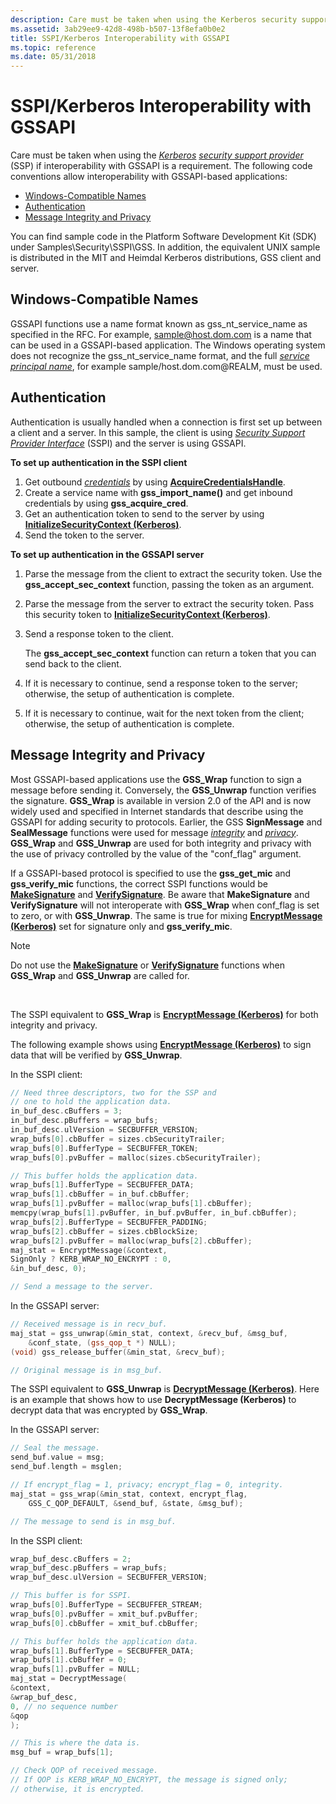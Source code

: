 ```yaml
---
description: Care must be taken when using the Kerberos security support provider (SSP) if interoperability with GSSAPI is a requirement.
ms.assetid: 3ab29ee9-42d8-498b-b507-13f8efa0b0e2
title: SSPI/Kerberos Interoperability with GSSAPI
ms.topic: reference
ms.date: 05/31/2018
---
```


# SSPI/Kerberos Interoperability with GSSAPI

Care must be taken when using the [*Kerberos*](../secgloss/k-gly.md) [*security support provider*](../secgloss/s-gly.md) (SSP) if interoperability with GSSAPI is a requirement. The following code conventions allow interoperability with GSSAPI-based applications:

-   [Windows-Compatible Names](#windows-compatible-names)
-   [Authentication](#authentication)
-   [Message Integrity and Privacy](#message-integrity-and-privacy)

You can find sample code in the Platform Software Development Kit (SDK) under Samples\\Security\\SSPI\\GSS. In addition, the equivalent UNIX sample is distributed in the MIT and Heimdal Kerberos distributions, GSS client and server.

## Windows-Compatible Names

GSSAPI functions use a name format known as gss\_nt\_service\_name as specified in the RFC. For example, sample@host.dom.com is a name that can be used in a GSSAPI-based application. The Windows operating system does not recognize the gss\_nt\_service\_name format, and the full [*service principal name*](../secgloss/s-gly.md), for example sample/host.dom.com@REALM, must be used.

## Authentication

Authentication is usually handled when a connection is first set up between a client and a server. In this sample, the client is using [*Security Support Provider Interface*](../secgloss/s-gly.md) (SSPI) and the server is using GSSAPI.

**To set up authentication in the SSPI client**

1.  Get outbound [*credentials*](../secgloss/c-gly.md) by using [**AcquireCredentialsHandle**](/windows/win32/api/sspi/nf-sspi-acquirecredentialshandlea).
2.  Create a service name with **gss\_import\_name()** and get inbound credentials by using **gss\_acquire\_cred**.
3.  Get an authentication token to send to the server by using [**InitializeSecurityContext (Kerberos)**](/windows/win32/api/sspi/nf-sspi-initializesecuritycontexta).
4.  Send the token to the server.

**To set up authentication in the GSSAPI server**

1.  Parse the message from the client to extract the security token. Use the **gss\_accept\_sec\_context** function, passing the token as an argument.
2.  Parse the message from the server to extract the security token. Pass this security token to [**InitializeSecurityContext (Kerberos)**](/windows/win32/api/sspi/nf-sspi-initializesecuritycontexta).
3.  Send a response token to the client.

    The **gss\_accept\_sec\_context** function can return a token that you can send back to the client.

4.  If it is necessary to continue, send a response token to the server; otherwise, the setup of authentication is complete.
5.  If it is necessary to continue, wait for the next token from the client; otherwise, the setup of authentication is complete.

## Message Integrity and Privacy

Most GSSAPI-based applications use the **GSS\_Wrap** function to sign a message before sending it. Conversely, the **GSS\_Unwrap** function verifies the signature. **GSS\_Wrap** is available in version 2.0 of the API and is now widely used and specified in Internet standards that describe using the GSSAPI for adding security to protocols. Earlier, the GSS **SignMessage** and **SealMessage** functions were used for message [*integrity*](../secgloss/i-gly.md) and [*privacy*](../secgloss/p-gly.md). **GSS\_Wrap** and **GSS\_Unwrap** are used for both integrity and privacy with the use of privacy controlled by the value of the "conf\_flag" argument.

If a GSSAPI-based protocol is specified to use the **gss\_get\_mic** and **gss\_verify\_mic** functions, the correct SSPI functions would be [**MakeSignature**](/windows/desktop/api/Sspi/nf-sspi-makesignature) and [**VerifySignature**](/windows/desktop/api/Sspi/nf-sspi-verifysignature). Be aware that **MakeSignature** and **VerifySignature** will not interoperate with **GSS\_Wrap** when conf\_flag is set to zero, or with **GSS\_Unwrap**. The same is true for mixing [**EncryptMessage (Kerberos)**](/windows/win32/api/sspi/nf-sspi-encryptmessage) set for signature only and **gss\_verify\_mic**.

> [!Note]  
> Do not use the [**MakeSignature**](/windows/desktop/api/Sspi/nf-sspi-makesignature) or [**VerifySignature**](/windows/desktop/api/Sspi/nf-sspi-verifysignature) functions when **GSS\_Wrap** and **GSS\_Unwrap** are called for.

 

The SSPI equivalent to **GSS\_Wrap** is [**EncryptMessage (Kerberos)**](/windows/win32/api/sspi/nf-sspi-encryptmessage) for both integrity and privacy.

The following example shows using [**EncryptMessage (Kerberos)**](/windows/win32/api/sspi/nf-sspi-encryptmessage) to sign data that will be verified by **GSS\_Unwrap**.

In the SSPI client:


```C++
// Need three descriptors, two for the SSP and
// one to hold the application data. 
in_buf_desc.cBuffers = 3;
in_buf_desc.pBuffers = wrap_bufs;
in_buf_desc.ulVersion = SECBUFFER_VERSION;
wrap_bufs[0].cbBuffer = sizes.cbSecurityTrailer;
wrap_bufs[0].BufferType = SECBUFFER_TOKEN;
wrap_bufs[0].pvBuffer = malloc(sizes.cbSecurityTrailer);

// This buffer holds the application data.
wrap_bufs[1].BufferType = SECBUFFER_DATA;
wrap_bufs[1].cbBuffer = in_buf.cbBuffer;
wrap_bufs[1].pvBuffer = malloc(wrap_bufs[1].cbBuffer);
memcpy(wrap_bufs[1].pvBuffer, in_buf.pvBuffer, in_buf.cbBuffer);
wrap_bufs[2].BufferType = SECBUFFER_PADDING;
wrap_bufs[2].cbBuffer = sizes.cbBlockSize;
wrap_bufs[2].pvBuffer = malloc(wrap_bufs[2].cbBuffer);
maj_stat = EncryptMessage(&context,
SignOnly ? KERB_WRAP_NO_ENCRYPT : 0,
&in_buf_desc, 0);

// Send a message to the server.
```



In the GSSAPI server:


```C++
// Received message is in recv_buf. 
maj_stat = gss_unwrap(&min_stat, context, &recv_buf, &msg_buf,
    &conf_state, (gss_qop_t *) NULL);
(void) gss_release_buffer(&min_stat, &recv_buf);

// Original message is in msg_buf.
```



The SSPI equivalent to **GSS\_Unwrap** is [**DecryptMessage (Kerberos)**](/windows/win32/api/sspi/nf-sspi-decryptmessage). Here is an example that shows how to use **DecryptMessage (Kerberos)** to decrypt data that was encrypted by **GSS\_Wrap**.

In the GSSAPI server:


```C++
// Seal the message.
send_buf.value = msg;
send_buf.length = msglen;

// If encrypt_flag = 1, privacy; encrypt_flag = 0, integrity.
maj_stat = gss_wrap(&min_stat, context, encrypt_flag,
    GSS_C_QOP_DEFAULT, &send_buf, &state, &msg_buf); 

// The message to send is in msg_buf.
```



In the SSPI client:


```C++
wrap_buf_desc.cBuffers = 2;
wrap_buf_desc.pBuffers = wrap_bufs;
wrap_buf_desc.ulVersion = SECBUFFER_VERSION; 

// This buffer is for SSPI.
wrap_bufs[0].BufferType = SECBUFFER_STREAM;
wrap_bufs[0].pvBuffer = xmit_buf.pvBuffer;
wrap_bufs[0].cbBuffer = xmit_buf.cbBuffer;

// This buffer holds the application data.
wrap_bufs[1].BufferType = SECBUFFER_DATA;
wrap_bufs[1].cbBuffer = 0;
wrap_bufs[1].pvBuffer = NULL;
maj_stat = DecryptMessage(
&context,
&wrap_buf_desc,
0, // no sequence number
&qop
);

// This is where the data is.
msg_buf = wrap_bufs[1];

// Check QOP of received message.
// If QOP is KERB_WRAP_NO_ENCRYPT, the message is signed only; 
// otherwise, it is encrypted.
```



 

 
